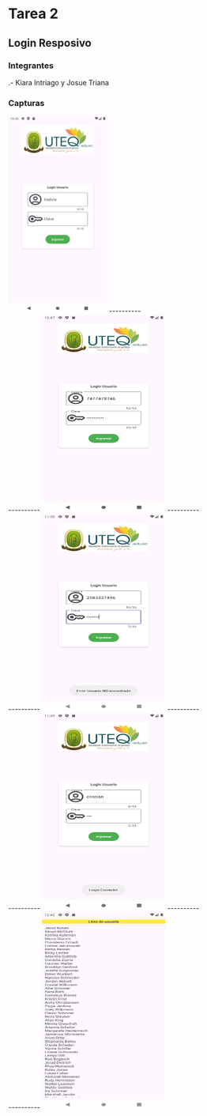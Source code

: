 # Tarea 2
## Login Resposivo
### Integrantes
.- Kiara Intriago y Josue Triana

### Capturas
<img src="captura1.png" width="200" height="400">
----------<br>
----------
<img src="captura2.png" width="250" height="400">
----------<br>
----------
<img src="captura3.png" width="250" height="400">
----------<br>
----------
<img src="captura4.png" width="250" height="400">
----------<br>
----------
<img src="captura6.png" width="250" height="400">





